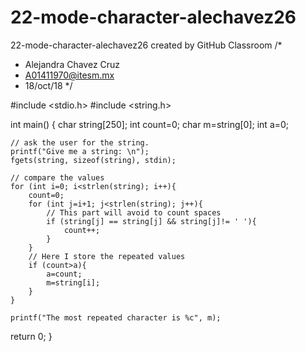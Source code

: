# 22-mode-character-alechavez26
22-mode-character-alechavez26 created by GitHub Classroom
/* 
 * Alejandra Chavez Cruz
 * A01411970@itesm.mx
 * 18/oct/18
*/

#include <stdio.h>
#include <string.h>

int main() {
    char string[250];
    int count=0;
    char m=string[0];
    int a=0;
    
    // ask the user for the string.
    printf("Give me a string: \n");
    fgets(string, sizeof(string), stdin);

    // compare the values
    for (int i=0; i<strlen(string); i++){
        count=0;
        for (int j=i+1; j<strlen(string); j++){
            // This part will avoid to count spaces
            if (string[j] == string[j] && string[j]!= ' '){
                count++;
            }
        }
        // Here I store the repeated values
        if (count>a){
            a=count;
            m=string[i];
        }
    }

    printf("The most repeated character is %c", m);

return 0;
}
